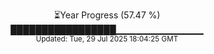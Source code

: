 <p align="center">
⏳Year Progress (57.47 %)<br>
█████████████████▁▁▁▁▁▁▁▁▁▁▁▁▁ <br>
<sub>Updated: Tue, 29 Jul 2025 18:04:25 GMT</sub>
</p>

